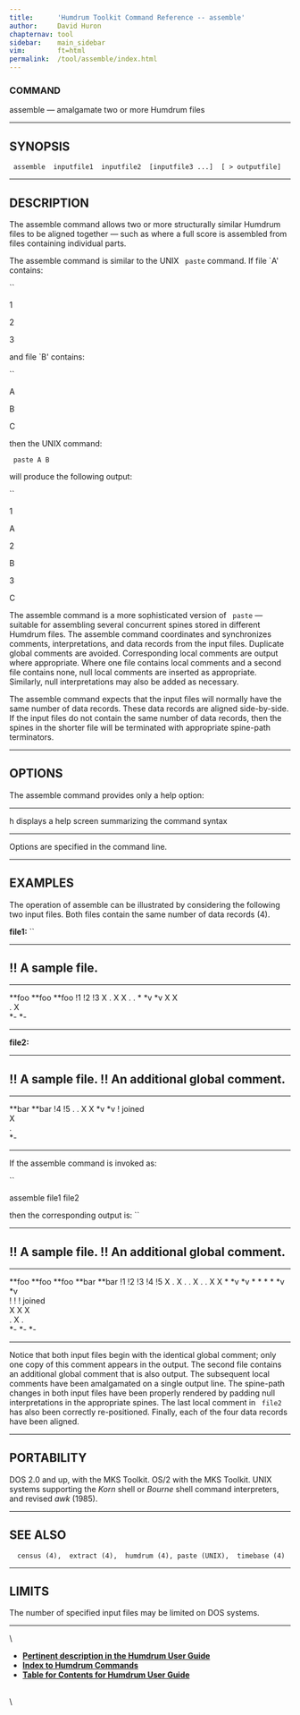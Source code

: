 ```yaml
---
title:		'Humdrum Toolkit Command Reference -- assemble'
author:		David Huron
chapternav:	tool
sidebar:	main_sidebar
vim:		ft=html
permalink:	/tool/assemble/index.html
---
```


### COMMAND

<span class="tool">assemble</span> &mdash; amalgamate two or more Humdrum files

------------------------------------------------------------------------

## SYNOPSIS ##

` assemble  inputfile1  inputfile2  [inputfile3 ...]  [ > outputfile]`

------------------------------------------------------------------------

## DESCRIPTION ##

The <span class="tool">assemble</span> command allows two or more structurally similar Humdrum
files to be aligned together &mdash; such as where a full score is assembled
from files containing individual parts.

The <span class="tool">assemble</span> command is similar to the UNIX ` paste` command. If
file \`A\' contains:

``

1

2

3

and file \`B\' contains:

``

A

B

C

then the UNIX command:

` paste A B`

will produce the following output:

``

1

A

2

B

3

C

The <span class="tool">assemble</span> command is a more sophisticated version of ` paste` &mdash;
suitable for assembling several concurrent spines stored in different
Humdrum files. The <span class="tool">assemble</span> command coordinates and synchronizes
comments, interpretations, and data records from the input files.
Duplicate global comments are avoided. Corresponding local comments are
output where appropriate. Where one file contains local comments and a
second file contains none, null local comments are inserted as
appropriate. Similarly, null interpretations may also be added as
necessary.

The <span class="tool">assemble</span> command expects that the input files will normally have
the same number of data records. These data records are aligned
side-by-side. If the input files do not contain the same number of data
records, then the spines in the shorter file will be terminated with
appropriate spine-path terminators.

------------------------------------------------------------------------

## OPTIONS ##

The <span class="tool">assemble</span> command provides only a help option:

-------- -------------------------------------------------------
<span class="option">h</span>   displays a help screen summarizing the command syntax
-------- -------------------------------------------------------

Options are specified in the command line.

------------------------------------------------------------------------

## EXAMPLES ##

The operation of <span class="tool">assemble</span> can be illustrated by considering the
following two input files. Both files contain the same number of data
records (4).

**file1:** ``

-------------------
!! A sample file.
-------------------

--------- -- --------- -- ---------
\*\*foo      \*\*foo      \*\*foo
!1           !2           !3
X            .            X
X            .            .
\*           \*v          \*v
X            X            
.            X            
\*-          \*-          
--------- -- --------- -- ---------

**file2:**

----------------------------------
!! A sample file.
!! An additional global comment.
----------------------------------

---------- ---------
\*\*bar    \*\*bar
!4         !5
.          .
X          X
\*v        \*v
! joined   
X          
.          
\*-        
---------- ---------

If the <span class="tool">assemble</span> command is invoked as:

``

assemble file1 file2

then the corresponding output is: ``

----------------------------------
!! A sample file.
!! An additional global comment.
----------------------------------

--------- --------- ---------- --------- ---------
\*\*foo   \*\*foo   \*\*foo    \*\*bar   \*\*bar
!1        !2        !3         !4        !5
X         .         X          .         .
X         .         .          X         X
\*        \*v       \*v        \*        \*
\*        \*        \*v        \*v       
!         !         ! joined             
X         X         X                    
.         X         .                    
\*-       \*-       \*-                  
--------- --------- ---------- --------- ---------

Notice that both input files begin with the identical global comment;
only one copy of this comment appears in the output. The second file
contains an additional global comment that is also output. The
subsequent local comments have been amalgamated on a single output line.
The spine-path changes in both input files have been properly rendered
by padding null interpretations in the appropriate spines. The last
local comment in ` file2` has also been correctly re-positioned.
Finally, each of the four data records have been aligned.

------------------------------------------------------------------------

## PORTABILITY ##

DOS 2.0 and up, with the MKS Toolkit. OS/2 with the MKS Toolkit. UNIX
systems supporting the *Korn* shell or *Bourne* shell command
interpreters, and revised *awk* (1985).

------------------------------------------------------------------------

## SEE ALSO ##

`  census (4),  extract (4),  humdrum (4), paste (UNIX),  timebase (4)`

------------------------------------------------------------------------

## LIMITS ##

The number of specified input files may be limited on DOS systems.

------------------------------------------------------------------------

\

-   [**Pertinent description in the Humdrum User
    Guide**](../guide13.html#Assembling_Parts_Using_the_assemble_Command)
-   [**Index to Humdrum Commands**](../commands.toc.html)
-   [**Table for Contents for Humdrum User Guide**](../guide.toc.html)

\
\
